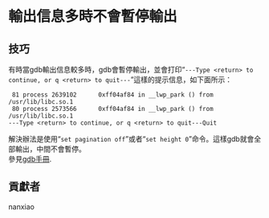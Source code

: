 # 輸出信息多時不會暫停輸出

## 技巧
有時當gdb輸出信息較多時，gdb會暫停輸出，並會打印“`---Type <return> to continue, or q <return> to quit---`”這樣的提示信息，如下面所示：  

	 81 process 2639102      0xff04af84 in __lwp_park () from /usr/lib/libc.so.1
	 80 process 2573566      0xff04af84 in __lwp_park () from /usr/lib/libc.so.1
	---Type <return> to continue, or q <return> to quit---Quit



解決辦法是使用“`set pagination off`”或者“`set height 0`”命令。這樣gdb就會全部輸出，中間不會暫停。  
參見[gdb手冊](https://sourceware.org/gdb/onlinedocs/gdb/Screen-Size.html).

## 貢獻者

nanxiao

